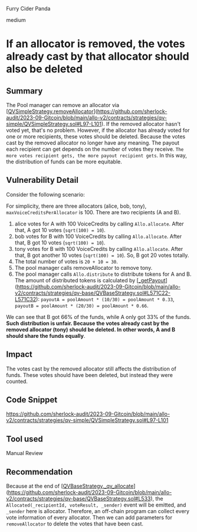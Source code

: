 Furry Cider Panda

medium

# If an allocator is removed, the votes already cast by that allocator should also be deleted
## Summary

The Pool manager can remove an allocator via [[QVSimpleStrategy.removeAllocator](https://github.com/sherlock-audit/2023-09-Gitcoin/blob/main/allo-v2/contracts/strategies/qv-simple/QVSimpleStrategy.sol#L97-L101)](https://github.com/sherlock-audit/2023-09-Gitcoin/blob/main/allo-v2/contracts/strategies/qv-simple/QVSimpleStrategy.sol#L97-L101). If the removed allocator hasn't voted yet, that's no problem. However, if the allocator has already voted for one or more recipients, these votes should be deleted. Because the votes cast by the removed allocator no longer have any meaning. The payout each recipient can get depends on the number of votes they receive. `The more votes recipient gets, the more payout recipient gets`. In this way, the distribution of funds can be more equitable.

## Vulnerability Detail

Consider the following scenario:

For simplicity, there are three allocators (alice, bob, tony), `maxVoiceCreditsPerAllocator` is 100. There are two recipients (A and B).

1.  alice votes for A with 100 VoiceCredits by calling `Allo.allocate`. After that, A got 10 votes (`sqrt(100) = 10`).
2.  bob votes for B with 100 VoiceCredits by calling `Allo.allocate`. After that, B got 10 votes (`sqrt(100) = 10`).
3.  tony votes for B with 100 VoiceCredits by calling `Allo.allocate`. After that, B got another 10 votes (`sqrt(100) = 10`). So, B got 20 votes totally.
4.  The total number of votes is `20 + 10 = 30`.
5.  The pool manager calls removeAllocator to remove tony.
6.  The pool manager calls `Allo.distribute` to distribute tokens for A and B. The amount of distributed tokens is calculated by [[_getPayout](https://github.com/sherlock-audit/2023-09-Gitcoin/blob/main/allo-v2/contracts/strategies/qv-base/QVBaseStrategy.sol#L571C22-L571C32)](https://github.com/sherlock-audit/2023-09-Gitcoin/blob/main/allo-v2/contracts/strategies/qv-base/QVBaseStrategy.sol#L571C22-L571C32): `payoutA = poolAmount * (10/30) = poolAmount * 0.33`, `payoutB = poolAmount * (20/30) = poolAmount * 0.66`.

We can see that B got 66% of the funds, while A only got 33% of the funds. **Such distribution is unfair. Because the votes already cast by the removed allocator (tony) should be deleted. In other words, A and B should share the funds equally**.

## Impact

The votes cast by the removed allocator still affects the distribution of funds. These votes should have been deleted, but instead they were counted.

## Code Snippet

https://github.com/sherlock-audit/2023-09-Gitcoin/blob/main/allo-v2/contracts/strategies/qv-simple/QVSimpleStrategy.sol#L97-L101

## Tool used

Manual Review

## Recommendation

Because at the end of [[QVBaseStrategy._qv_allocate](https://github.com/sherlock-audit/2023-09-Gitcoin/blob/main/allo-v2/contracts/strategies/qv-base/QVBaseStrategy.sol#L533)](https://github.com/sherlock-audit/2023-09-Gitcoin/blob/main/allo-v2/contracts/strategies/qv-base/QVBaseStrategy.sol#L533), the `Allocated(_recipientId, voteResult, _sender)` event will be emitted, and `_sender` here is allocator. Therefore, an off-chain program can collect every vote information of every allocator. Then we can add parameters for `removeAllocator` to delete the votes that have been cast.